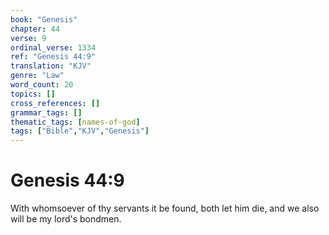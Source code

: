 ```yaml
---
book: "Genesis"
chapter: 44
verse: 9
ordinal_verse: 1334
ref: "Genesis 44:9"
translation: "KJV"
genre: "Law"
word_count: 20
topics: []
cross_references: []
grammar_tags: []
thematic_tags: [names-of-god]
tags: ["Bible","KJV","Genesis"]
---
```


# Genesis 44:9

With whomsoever of thy servants it be found, both let him die, and we also will be my lord's bondmen.
